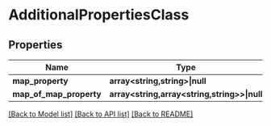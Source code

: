 # AdditionalPropertiesClass

## Properties

Name | Type | Description | Notes
------------ | ------------- | ------------- | -------------
**map_property** | **array<string,string>&vert;null** |  | [optional]
**map_of_map_property** | **array<string,array<string,string>>&vert;null** |  | [optional]

[[Back to Model list]](../../README.md#models) [[Back to API list]](../../README.md#api-endpoints) [[Back to README]](../../README.md)

